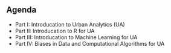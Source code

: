 ## Agenda

- Part I: Introducation to Urban Analytics (UA) 
- Part II: Introducation to R for UA
- Part III: Introducation to Machine Learning for UA
- Part IV: Biases in Data and Computational Algorithms for UA
